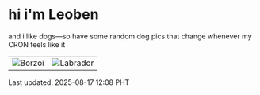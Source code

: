# hi i'm Leoben

and i like dogs—so have some random dog pics that change whenever my CRON feels like it

|  |  |
|--------|----------|
| ![Borzoi](https://random-dog-vercel.vercel.app/api/random-borzoi?v=1755403722) | ![Labrador](https://random-dog-vercel.vercel.app/api/random-labrador?v=1755403722) |

Last updated: 2025-08-17 12:08 PHT
